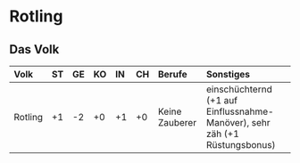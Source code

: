 # Rotling

## Das Volk

| Volk | ST | GE | KO | IN | CH | Berufe | Sonstiges |
| :--- | :--- | :--- | :--- | :--- | :--- | :--- | :--- |
| Rotling | +1 | -2 | +0 | +1 | +0 | Keine Zauberer | einschüchternd \(+1 auf Einflussnahme-Manöver\), sehr zäh \(+1 Rüstungsbonus\) |

